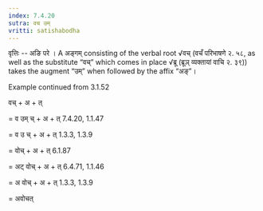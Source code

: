```yaml
---
index: 7.4.20
sutra: वच उम्
vritti: satishabodha
---
```



वृत्तिः -- अङि परे । A अङ्गम् consisting of the verbal root √वच् (वचँ परिभाषणे २. ५८, as well as the substitute “वच्” which comes in place √ब्रू (ब्रूञ् व्यक्तायां वाचि २. ३९)) takes the augment “उम्” when followed by the affix “अङ्”।


Example continued from 3.1.52


वच् + अ + त्

= व उम् च् + अ + त् 7.4.20, 1.1.47

= व उ च् + अ + त् 1.3.3, 1.3.9

= वोच् + अ + त् 6.1.87

= अट् वोच् + अ + त् 6.4.71, 1.1.46

= अ वोच् + अ + त् 1.3.3, 1.3.9

= अवोचत्


